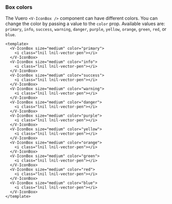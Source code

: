 ### Box colors

The Vuero `<V-IconBox />` component can have different colors.
You can change the color by passing a value to the `color` prop.
Available values are: `primary`, `info`, `success`, `warning`,
`danger`, `purple`, `yellow`, `orange`, `green`, `red`, or `blue`.

<!--code-->

```vue
<template>
  <V-IconBox size="medium" color="primary">
    <i class="lnil lnil-vector-pen"></i>
  </V-IconBox>
  <V-IconBox size="medium" color="info">
    <i class="lnil lnil-vector-pen"></i>
  </V-IconBox>
  <V-IconBox size="medium" color="success">
    <i class="lnil lnil-vector-pen"></i>
  </V-IconBox>
  <V-IconBox size="medium" color="warning">
    <i class="lnil lnil-vector-pen"></i>
  </V-IconBox>
  <V-IconBox size="medium" color="danger">
    <i class="lnil lnil-vector-pen"></i>
  </V-IconBox>
  <V-IconBox size="medium" color="purple">
    <i class="lnil lnil-vector-pen"></i>
  </V-IconBox>
  <V-IconBox size="medium" color="yellow">
    <i class="lnil lnil-vector-pen"></i>
  </V-IconBox>
  <V-IconBox size="medium" color="orange">
    <i class="lnil lnil-vector-pen"></i>
  </V-IconBox>
  <V-IconBox size="medium" color="green">
    <i class="lnil lnil-vector-pen"></i>
  </V-IconBox>
  <V-IconBox size="medium" color="red">
    <i class="lnil lnil-vector-pen"></i>
  </V-IconBox>
  <V-IconBox size="medium" color="blue">
    <i class="lnil lnil-vector-pen"></i>
  </V-IconBox>
</template>
```

<!--/code-->

<!--example-->

<div class="icon-boxes">
    <V-IconBox size="medium" color="primary">
        <i class="lnil lnil-vector-pen"></i>
    </V-IconBox>
    <V-IconBox size="medium" color="info">
        <i class="lnil lnil-vector-pen"></i>
    </V-IconBox>
    <V-IconBox size="medium" color="success">
        <i class="lnil lnil-vector-pen"></i>
    </V-IconBox>
    <V-IconBox size="medium" color="warning">
        <i class="lnil lnil-vector-pen"></i>
    </V-IconBox>
    <V-IconBox size="medium" color="danger">
        <i class="lnil lnil-vector-pen"></i>
    </V-IconBox>
    <V-IconBox size="medium" color="purple">
        <i class="lnil lnil-vector-pen"></i>
    </V-IconBox>
    <V-IconBox size="medium" color="yellow">
        <i class="lnil lnil-vector-pen"></i>
    </V-IconBox>
    <V-IconBox size="medium" color="orange">
        <i class="lnil lnil-vector-pen"></i>
    </V-IconBox>
    <V-IconBox size="medium" color="green">
        <i class="lnil lnil-vector-pen"></i>
    </V-IconBox>
    <V-IconBox size="medium" color="red">
        <i class="lnil lnil-vector-pen"></i>
    </V-IconBox>
    <V-IconBox size="medium" color="blue">
        <i class="lnil lnil-vector-pen"></i>
    </V-IconBox>
</div>

<!--/example-->
